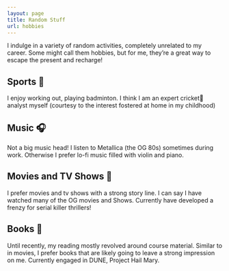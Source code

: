 ```yaml
---
layout: page
title: Random Stuff
url: hobbies
---
```


I indulge in a variety of random activities, completely unrelated to my career. Some might call them hobbies, but for me, they’re a great way to escape the present and recharge!

## Sports 🏐
I enjoy working out, playing badminton. I think I am an expert cricket🏏 analyst myself (courtesy to the interest fostered at home in my childhood)

## Music 🎧
Not a big music head! I listen to Metallica (the OG 80s) sometimes during work. Otherwise I prefer lo-fi music filled with violin and piano.

## Movies and TV Shows 🎥
I prefer movies and tv shows with a strong story line. I can say I have watched many of the OG movies and Shows. Currently have developed a frenzy for serial killer thrillers!

## Books 📖
Until recently, my reading mostly revolved around course material. Similar to in movies, I prefer books that are likely going to leave a strong impression on me. Currently engaged in DUNE, Project Hail Mary.


<!-- Here is what I would like the world to believe I do in my free time (which may or may not exist, open the box to figure out 🐱📦).

## Music 🎧
I generally like soulful and lofi songs, typically with a good amount of guitar and piano. My playlists would only partially agree. They know that [I put my armor on to show you how strong I am](https://music.youtube.com/watch?v=cfhwSpSDA9c).

## TV shows and movies 🎦
I prefer to watch light TV shows, generally sitcoms. My taste in movies is a total contrast, I like movies with a strong story line, typically with some amount of drama and a twist. 

## Sports ⚾
I enjoy working out, swimming and playing ping-pong. I generally prefer sports that are played solo or in small teams. -->
